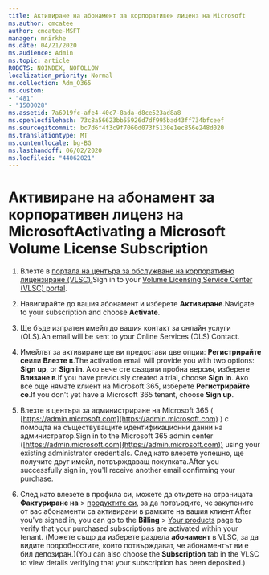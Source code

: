 ```yaml
---
title: Активиране на абонамент за корпоративен лиценз на Microsoft
ms.author: cmcatee
author: cmcatee-MSFT
manager: mnirkhe
ms.date: 04/21/2020
ms.audience: Admin
ms.topic: article
ROBOTS: NOINDEX, NOFOLLOW
localization_priority: Normal
ms.collection: Adm_O365
ms.custom:
- "481"
- "1500028"
ms.assetid: 7a6919fc-afe4-40c7-8ada-d8ce523ad8a8
ms.openlocfilehash: 73c8a56623bb55926d7df995bad43ff734bfceef
ms.sourcegitcommit: bc7d6f4f3c9f7060d073f5130e1ec856e248d020
ms.translationtype: MT
ms.contentlocale: bg-BG
ms.lasthandoff: 06/02/2020
ms.locfileid: "44062021"
---
```

# <a name="activating-a-microsoft-volume-license-subscription"></a><span data-ttu-id="9b177-102">Активиране на абонамент за корпоративен лиценз на Microsoft</span><span class="sxs-lookup"><span data-stu-id="9b177-102">Activating a Microsoft Volume License Subscription</span></span>

1. <span data-ttu-id="9b177-103">Влезте в [портала на центъра за обслужване на корпоративно лицензиране (VLSC).](https://go.microsoft.com/fwlink/p/?LinkId=329762)</span><span class="sxs-lookup"><span data-stu-id="9b177-103">Sign in to your [Volume Licensing Service Center (VLSC) portal](https://go.microsoft.com/fwlink/p/?LinkId=329762).</span></span>

2. <span data-ttu-id="9b177-104">Навигирайте до вашия абонамент и изберете **Активиране**.</span><span class="sxs-lookup"><span data-stu-id="9b177-104">Navigate to your subscription and choose **Activate**.</span></span>

3. <span data-ttu-id="9b177-105">Ще бъде изпратен имейл до вашия контакт за онлайн услуги (OLS).</span><span class="sxs-lookup"><span data-stu-id="9b177-105">An email will be sent to your Online Services (OLS) Contact.</span></span>

4. <span data-ttu-id="9b177-106">Имейлът за активиране ще ви предостави две опции: **Регистрирайте се**или **Влезте в**.</span><span class="sxs-lookup"><span data-stu-id="9b177-106">The activation email will provide you with two options: **Sign up**, or **Sign in**.</span></span> <span data-ttu-id="9b177-107">Ако вече сте създали пробна версия, изберете **Влизане в**.</span><span class="sxs-lookup"><span data-stu-id="9b177-107">If you have previously created a trial, choose **Sign in**.</span></span> <span data-ttu-id="9b177-108">Ако все още нямате клиент на Microsoft 365, изберете **Регистрирайте се**.</span><span class="sxs-lookup"><span data-stu-id="9b177-108">If you don't yet have a Microsoft 365 tenant, choose **Sign up**.</span></span>

5. <span data-ttu-id="9b177-109">Влезте в центъра за администриране на Microsoft 365 ( [https://admin.microsoft.com](https://admin.microsoft.com) ) с помощта на съществуващите идентификационни данни на администратор.</span><span class="sxs-lookup"><span data-stu-id="9b177-109">Sign in to the Microsoft 365 admin center ([https://admin.microsoft.com](https://admin.microsoft.com)) using your existing administrator credentials.</span></span> <span data-ttu-id="9b177-110">След като влезете успешно, ще получите друг имейл, потвърждаващ покупката.</span><span class="sxs-lookup"><span data-stu-id="9b177-110">After you successfully sign in, you'll receive another email confirming your purchase.</span></span>

6. <span data-ttu-id="9b177-111">След като влезете в профила си, можете да отидете на страницата **Фактуриране на** \> [продуктите си,](https://go.microsoft.com/fwlink/p/?linkid=842054) за да потвърдите, че закупените от вас абонаменти са активирани в рамките на вашия клиент.</span><span class="sxs-lookup"><span data-stu-id="9b177-111">After you've signed in, you can go to the **Billing** \> [Your products](https://go.microsoft.com/fwlink/p/?linkid=842054) page to verify that your purchased subscriptions are activated within your tenant.</span></span> <span data-ttu-id="9b177-112">(Можете също да изберете раздела **абонамент** в VLSC, за да видите подробностите, които потвърждават, че абонаментът ви е бил депозиран.)</span><span class="sxs-lookup"><span data-stu-id="9b177-112">(You can also choose the **Subscription** tab in the VLSC to view details verifying that your subscription has been deposited.)</span></span>

